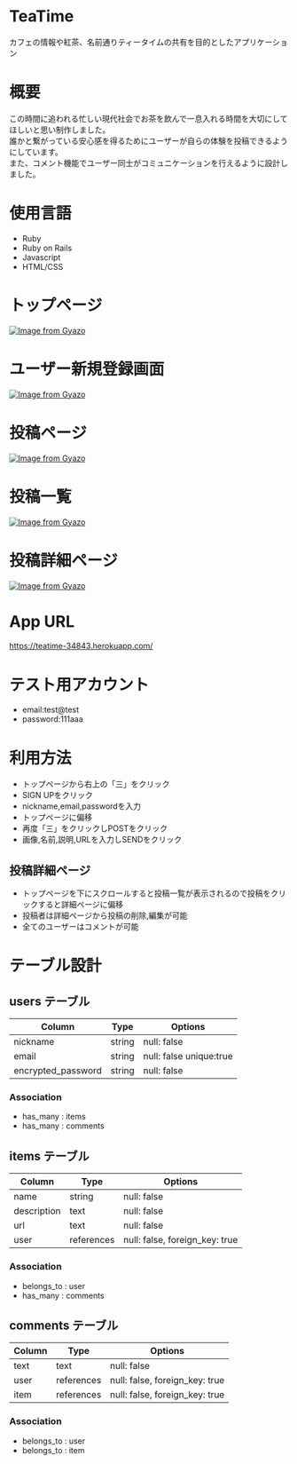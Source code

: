 # TeaTime

カフェの情報や紅茶、名前通りティータイムの共有を目的としたアプリケーション

# 概要

この時間に追われる忙しい現代社会でお茶を飲んで一息入れる時間を大切にしてほしいと思い制作しました。<br>
誰かと繋がっている安心感を得るためにユーザーが自らの体験を投稿できるようにしています。<br>
また、コメント機能でユーザー同士がコミュニケーションを行えるように設計しました。


# 使用言語

- Ruby
- Ruby on Rails
- Javascript
- HTML/CSS

# トップページ

[![Image from Gyazo](https://i.gyazo.com/db2805569a666aa96d32fc9051f2cd93.gif)](https://gyazo.com/db2805569a666aa96d32fc9051f2cd93)

# ユーザー新規登録画面

[![Image from Gyazo](https://i.gyazo.com/00ba19fd42fe26f04aab468265b4ba01.jpg)](https://gyazo.com/00ba19fd42fe26f04aab468265b4ba01)

# 投稿ページ

[![Image from Gyazo](https://i.gyazo.com/be1ee1d03e9f3a17d36cdce38dd595c3.jpg)](https://gyazo.com/be1ee1d03e9f3a17d36cdce38dd595c3)

# 投稿一覧

[![Image from Gyazo](https://i.gyazo.com/585655745e6ec3cb8cd91d7b74625bef.jpg)](https://gyazo.com/585655745e6ec3cb8cd91d7b74625bef)

# 投稿詳細ページ

[![Image from Gyazo](https://i.gyazo.com/54b1a1903901938b88ff809f1dc8d419.gif)](https://gyazo.com/54b1a1903901938b88ff809f1dc8d419)

# App URL

https://teatime-34843.herokuapp.com/

# テスト用アカウント

- email:test@test
- password:111aaa

# 利用方法

- トップページから右上の「三」をクリック
- SIGN UPをクリック
- nickname,email,passwordを入力
- トップページに偏移
- 再度「三」をクリックしPOSTをクリック
- 画像,名前,説明,URLを入力しSENDをクリック

## 投稿詳細ページ

- トップページを下にスクロールすると投稿一覧が表示されるので投稿をクリックすると詳細ページに偏移
- 投稿者は詳細ページから投稿の削除,編集が可能
- 全てのユーザーはコメントが可能

# テーブル設計

## users テーブル

| Column             | Type   | Options                 |
| ------------------ | ------ | ----------------------- |
| nickname           | string | null: false             |
| email              | string | null: false unique:true |
| encrypted_password | string | null: false             |

### Association

- has_many : items
- has_many : comments

## items テーブル

| Column           | Type       | Options                        |
| ---------------- | ---------- | ------------------------------ |
| name             | string     | null: false                    |
| description      | text       | null: false                    |
| url              | text       | null: false                    |
| user             | references | null: false, foreign_key: true |

### Association

- belongs_to : user
- has_many : comments

## comments テーブル

| Column | Type       | Options                        |
| ------ | ---------- | ------------------------------ |
| text   | text       | null: false                    |
| user   | references | null: false, foreign_key: true |
| item   | references | null: false, foreign_key: true |

### Association

- belongs_to : user
- belongs_to : item